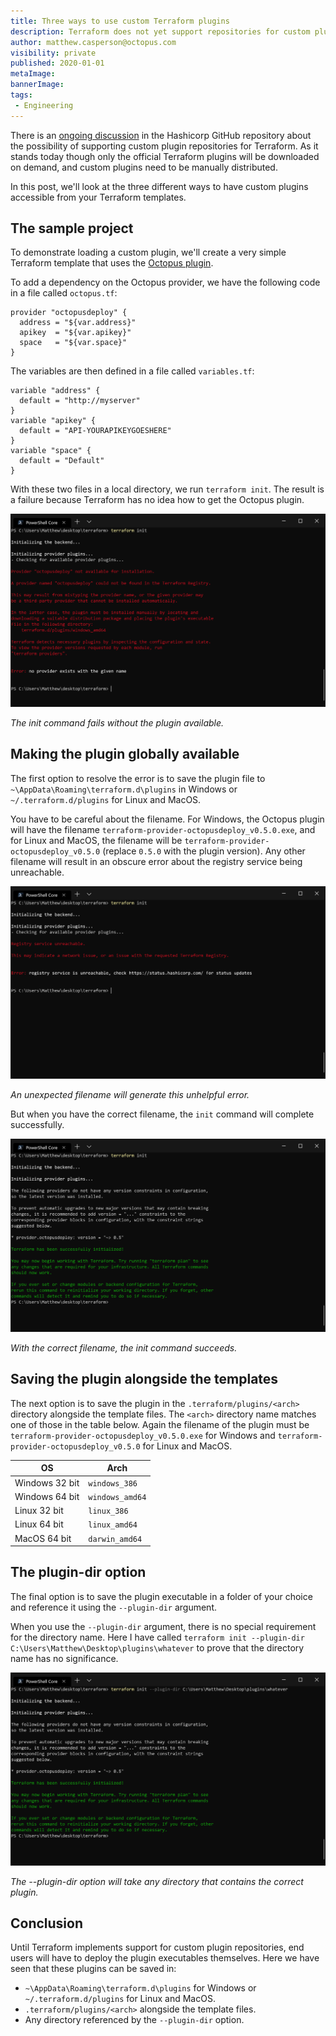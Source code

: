 ```yaml
---
title: Three ways to use custom Terraform plugins
description: Terraform does not yet support repositories for custom plugins, but here are three ways to utilize your custom plugins.
author: matthew.casperson@octopus.com
visibility: private
published: 2020-01-01
metaImage:
bannerImage:
tags:
 - Engineering
---
```


There is an [ongoing discussion](https://github.com/hashicorp/terraform/issues/15252) in the Hashicorp GitHub repository about the possibility of supporting custom plugin repositories for Terraform. As it stands today though only the official Terraform plugins will be downloaded on demand, and custom plugins need to be manually distributed.

In this post, we'll look at the three different ways to have custom plugins accessible from your Terraform templates.

## The sample project

To demonstrate loading a custom plugin, we'll create a very simple Terraform template that uses the [Octopus plugin](https://github.com/OctopusDeploy/terraform-provider-octopusdeploy).

To add a dependency on the Octopus provider, we have the following code in a file called `octopus.tf`:

```hcl
provider "octopusdeploy" {
  address = "${var.address}"
  apikey  = "${var.apikey}"
  space   = "${var.space}"
}
```

The variables are then defined in a file called `variables.tf`:

```hcl
variable "address" {
  default = "http://myserver"
}
variable "apikey" {
  default = "API-YOURAPIKEYGOESHERE"
}
variable "space" {
  default = "Default"
}
```

With these two files in a local directory, we run `terraform init`. The result is a failure because Terraform has no idea how to get the Octopus plugin.

![](failure.png "width=500")

*The init command fails without the plugin available.*

## Making the plugin globally available

The first option to resolve the error is to save the plugin file to `~\AppData\Roaming\terraform.d\plugins` in Windows or `~/.terraform.d/plugins` for Linux and MacOS.

You have to be careful about the filename. For Windows, the Octopus plugin will have the filename `terraform-provider-octopusdeploy_v0.5.0.exe`, and for Linux and MacOS, the filename will be `terraform-provider-octopusdeploy_v0.5.0` (replace `0.5.0` with the plugin version). Any other filename will result in an obscure error about the registry service being unreachable.

![](bad-filename.png "width=500")

*An unexpected filename will generate this unhelpful error.*

But when you have the correct filename, the `init` command will complete successfully.

![](success.png "width=500")

*With the correct filename, the init command succeeds.*

## Saving the plugin alongside the templates

The next option is to save the plugin in the `.terraform/plugins/<arch>` directory alongside the template files. The `<arch>` directory name matches one of those in the table below. Again the filename of the plugin must be `terraform-provider-octopusdeploy_v0.5.0.exe` for Windows and `terraform-provider-octopusdeploy_v0.5.0` for Linux and MacOS.

|OS|Arch|
|-|-|
|Windows 32 bit|`windows_386`|
|Windows 64 bit|`windows_amd64`|
|Linux 32 bit|`linux_386`|
|Linux 64 bit|`linux_amd64`|
|MacOS 64 bit|`darwin_amd64`|

## The plugin-dir option

The final option is to save the plugin executable in a folder of your choice and reference it using the `--plugin-dir` argument.

When you use the `--plugin-dir` argument, there is no special requirement for the directory name. Here I have called `terraform init --plugin-dir C:\Users\Matthew\Desktop\plugins\whatever` to prove that the directory name has no significance.

![](plugin-dir-whatever.png "width=500")

*The --plugin-dir option will take any directory that contains the correct plugin.*

## Conclusion

Until Terraform implements support for custom plugin repositories, end users will have to deploy the plugin executables themselves. Here we have seen that these plugins can be saved in:

* `~\AppData\Roaming\terraform.d\plugins` for Windows or `~/.terraform.d/plugins` for Linux and MacOS.
* `.terraform/plugins/<arch>` alongside the template files.
* Any directory referenced by the `--plugin-dir` option.
